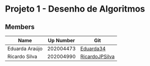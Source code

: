 # Projeto 1 - Desenho de Algoritmos


## Members

|Name            | Up Number        | Git                                        |
| ---            | ---              | ---                                        |
|Eduarda Araújo  | 202004473        | [Eduarda34](https://github.com/Eduarda34)  |
|Ricardo Silva   | 202004990        | [RicardoJPSilva](https://github.com/RicardoJPSilva)|

